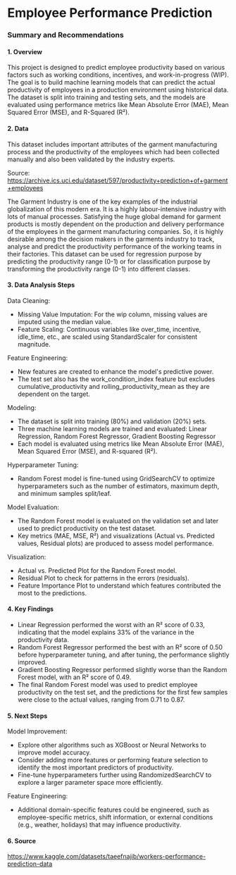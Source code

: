 # Employee Performance Prediction

### Summary and Recommendations

#### 1. Overview

This project is designed to predict employee productivity based on various factors such as working conditions, incentives, and work-in-progress (WIP). The goal is to build machine learning models that can predict the actual productivity of employees in a production environment using historical data. The dataset is split into training and testing sets, and the models are evaluated using performance metrics like Mean Absolute Error (MAE), Mean Squared Error (MSE), and R-Squared (R²).

#### 2. Data

This dataset includes important attributes of the garment manufacturing process and the productivity of the employees which had been collected manually and also been validated by the industry experts.

Source: https://archive.ics.uci.edu/dataset/597/productivity+prediction+of+garment+employees

The Garment Industry is one of the key examples of the industrial globalization of this modern era. It is a highly labour-intensive industry with lots of manual processes. Satisfying the huge global demand for garment products is mostly dependent on the production and delivery performance of the employees in the garment manufacturing companies. So, it is highly desirable among the decision makers in the garments industry to track, analyse and predict the productivity performance of the working teams in their factories. This dataset can be used for regression purpose by predicting the productivity range (0-1) or for classification purpose by transforming the productivity range (0-1) into different classes.

#### 3. Data Analysis Steps

Data Cleaning:

- Missing Value Imputation: For the wip column, missing values are imputed using the median value.
- Feature Scaling: Continuous variables like over_time, incentive, idle_time, etc., are scaled using StandardScaler for consistent magnitude.

Feature Engineering:

- New features are created to enhance the model's predictive power.
- The test set also has the work_condition_index feature but excludes cumulative_productivity and rolling_productivity_mean as they are dependent on the target.

Modeling:

- The dataset is split into training (80%) and validation (20%) sets.
- Three machine learning models are trained and evaluated: Linear Regression, Random Forest Regressor, Gradient Boosting Regressor
- Each model is evaluated using metrics like Mean Absolute Error (MAE), Mean Squared Error (MSE), and R-squared (R²).

Hyperparameter Tuning:

- Random Forest model is fine-tuned using GridSearchCV to optimize hyperparameters such as the number of estimators, maximum depth, and minimum samples split/leaf.

Model Evaluation:

- The Random Forest model is evaluated on the validation set and later used to predict productivity on the test dataset.
- Key metrics (MAE, MSE, R²) and visualizations (Actual vs. Predicted values, Residual plots) are produced to assess model performance.

Visualization:

- Actual vs. Predicted Plot for the Random Forest model.
- Residual Plot to check for patterns in the errors (residuals).
- Feature Importance Plot to understand which features contributed the most to the predictions.

#### 4. Key Findings
      
- Linear Regression performed the worst with an R² score of 0.33, indicating that the model explains 33% of the variance in the productivity data.
- Random Forest Regressor performed the best with an R² score of 0.50 before hyperparameter tuning, and after tuning, the performance slightly improved.
- Gradient Boosting Regressor performed slightly worse than the Random Forest model, with an R² score of 0.49.
- The final Random Forest model was used to predict employee productivity on the test set, and the predictions for the first few samples were close to the actual values, ranging from 0.71 to 0.87.

#### 5. Next Steps

Model Improvement:

- Explore other algorithms such as XGBoost or Neural Networks to improve model accuracy.
- Consider adding more features or performing feature selection to identify the most important predictors of productivity.
- Fine-tune hyperparameters further using RandomizedSearchCV to explore a larger parameter space more efficiently.

Feature Engineering:

- Additional domain-specific features could be engineered, such as employee-specific metrics, shift information, or external conditions (e.g., weather, holidays) that may influence productivity.

#### 6. Source

https://www.kaggle.com/datasets/taeefnajib/workers-performance-prediction-data
